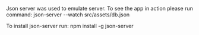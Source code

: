 Json server was used to emulate server. To see the app in action please run command:
json-server --watch src/assets/db.json

To install json-server run:
npm install -g json-server
